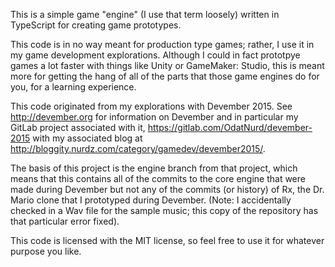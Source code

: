 This is a simple game "engine" (I use that term loosely) written in TypeScript
for creating game prototypes.

This code is in no way meant for production type games; rather, I use it in my
game development explorations. Although I could in fact prototpye games a lot
faster with things like Unity or GameMaker: Studio, this is meant more for
getting the hang of all of the parts that those game engines do for you, for a
learning experience.

This code originated from my explorations with Devember 2015. See
<http://devember.org> for information on Devember and in particular my GitLab
project associated with it, <https://gitlab.com/OdatNurd/devember-2015> with my
associated blog at <http://bloggity.nurdz.com/category/gamedev/devember2015/>.

The basis of this project is the engine branch from that project, which means
that this contains all of the commits to the core engine that were made during
Devember but not any of the commits (or history) of Rx, the Dr. Mario clone
that I prototyped during Devember. (Note: I accidentally checked in a Wav file
for the sample music; this copy of the repository has that particular error
fixed).

This code is licensed with the MIT license, so feel free to use it for whatever
purpose you like. 
